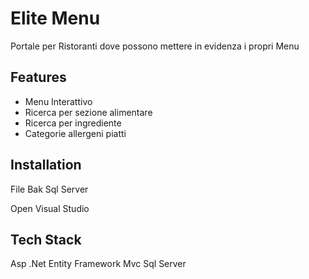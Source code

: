 
# Elite Menu

Portale per Ristoranti dove possono mettere in evidenza i propri Menu


## Features

- Menu Interattivo
- Ricerca per sezione alimentare
- Ricerca per ingrediente
- Categorie allergeni piatti


## Installation

File Bak Sql Server

Open Visual Studio
    
## Tech Stack

Asp .Net Entity Framework Mvc Sql Server


